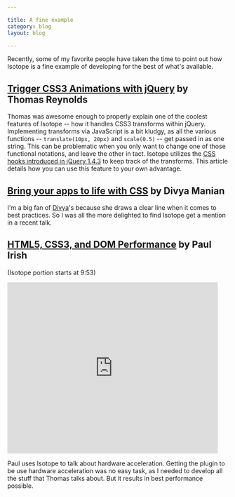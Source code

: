 ```yaml
---

title: A fine example
category: blog
layout: blog

---
```


Recently, some of my favorite people have taken the time to point out how Isotope is a fine example of developing for the best of what's available.

## [Trigger CSS3 Animations with jQuery](http://awardwinningfjords.com/2011/05/06/trigger-css3-animations-with-jquery.html) by Thomas&nbsp;Reynolds

Thomas was awesome enough to properly explain one of the coolest features of Isotope -- how it handles CSS3 transforms within jQuery. Implementing transforms via JavaScript is a bit kludgy, as all the various functions -- `translate(10px, 20px)` and `scale(0.5)` -- get passed in as one string. This can be problematic when you only want to change one of those functional notations, and leave the other in tact. Isotope utilizes the [CSS hooks introduced in jQuery 1.4.3](http://api.jquery.com/jQuery.cssHooks/) to keep track of the transforms. This article details how you can use this feature to your own advantage.

## [Bring your apps to life with CSS](http://nimbu.in/unplugged/#slide40) by Divya Manian

I'm a big fan of [Divya](http://nimbupani.com/)'s because she draws a clear line when it comes to best practices. So I was all the more delighted to find Isotope get a mention in a recent talk.

## [HTML5, CSS3, and DOM Performance](http://www.youtube.com/watch?v=q_O9_C2ZjoA#t=9m53s) by Paul Irish

(Isotope portion starts at 9:53)

<iframe width="480" height="390" src="http://www.youtube.com/embed/q_O9_C2ZjoA?rel=0" frameborder="0" allowfullscreen="allowfullscreen"> </iframe>

Paul uses Isotope to talk about hardware acceleration. Getting the plugin to be use hardware acceleration was no easy task, as I needed to develop all the stuff that Thomas talks about. But it results in best performance possible.
